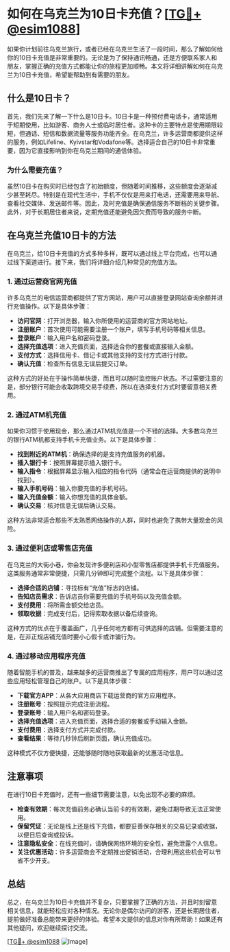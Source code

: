 # 如何在乌克兰为10日卡充值？[[TG💪+ @esim1088](https://t.me/s/esim1088)]

如果你计划前往乌克兰旅行，或者已经在乌克兰生活了一段时间，那么了解如何给你的10日卡充值是非常重要的。无论是为了保持通讯畅通，还是方便联系家人和朋友，掌握正确的充值方式都能让你的旅程更加顺畅。本文将详细讲解如何在乌克兰为10日卡充值，希望能帮助到有需要的朋友。

## 什么是10日卡？

首先，我们先来了解一下什么是10日卡。10日卡是一种预付费电话卡，通常适用于短期使用，比如游客、商务人士或临时居住者。这种卡的主要特点是使用期限较短，但通话、短信和数据流量等服务功能齐全。在乌克兰，许多运营商都提供这样的服务，例如Lifeline、Kyivstar和Vodafone等。选择适合自己的10日卡非常重要，因为它直接影响到你在乌克兰期间的通信体验。

### 为什么需要充值？

虽然10日卡在购买时已经包含了初始额度，但随着时间推移，这些额度会逐渐减少甚至耗尽。特别是在现代生活中，手机不仅仅是用来打电话，还需要用来导航、查看社交媒体、发送邮件等。因此，及时充值是确保通信服务不断档的关键步骤。此外，对于长期居住者来说，定期充值还能避免因欠费而导致的服务中断。

## 在乌克兰充值10日卡的方法

在乌克兰，给10日卡充值的方式多种多样，既可以通过线上平台完成，也可以通过线下渠道进行。接下来，我们将详细介绍几种常见的充值方法。

### 1. 通过运营商官网充值

许多乌克兰的电信运营商都提供了官方网站，用户可以直接登录网站查询余额并进行充值操作。以下是具体步骤：

- **访问官网**：打开浏览器，输入你所使用的运营商的官方网站地址。
- **注册账户**：首次使用可能需要注册一个账户，填写手机号码等相关信息。
- **登录账户**：输入用户名和密码登录。
- **选择充值选项**：进入充值页面，选择适合你的套餐或直接输入金额。
- **支付方式**：选择信用卡、借记卡或其他支持的支付方式进行付款。
- **确认充值**：检查所有信息无误后提交订单。

这种方式的好处在于操作简单快捷，而且可以随时监控账户状态。不过需要注意的是，部分银行可能会收取跨境交易手续费，所以在选择支付方式时要留意相关费用。

### 2. 通过ATM机充值

如果你习惯于使用现金，那么通过ATM机充值是一个不错的选择。大多数乌克兰的银行ATM机都支持手机卡充值业务。以下是具体步骤：

- **找到附近的ATM机**：确保选择的是支持充值服务的机器。
- **插入银行卡**：按照屏幕提示插入银行卡。
- **输入指令**：根据屏幕显示输入相应的指令代码（通常会在运营商提供的说明中找到）。
- **输入手机号码**：输入你要充值的手机号码。
- **输入充值金额**：输入你想充值的具体金额。
- **确认交易**：核对信息无误后确认交易。

这种方法非常适合那些不太熟悉网络操作的人群，同时也避免了携带大量现金的风险。

### 3. 通过便利店或零售店充值

在乌克兰的大街小巷，你会发现许多便利店和小型零售店都提供手机卡充值服务。这类服务通常非常便捷，只需几分钟即可完成整个流程。以下是具体步骤：

- **选择合适的店铺**：寻找标有“充值”标志的店铺。
- **告知店员需求**：告诉店员你需要充值的手机号码以及充值金额。
- **支付费用**：将所需金额交给店员。
- **领取收据**：完成支付后，记得索取收据以备后续查询。

这种方式的优点在于覆盖面广，几乎任何地方都有可供选择的店铺。但需要注意的是，在非正规店铺充值时要小心假卡或诈骗行为。

### 4. 通过移动应用程序充值

随着智能手机的普及，越来越多的运营商推出了专属的应用程序，用户可以通过这些应用轻松管理自己的账户。以下是具体步骤：

- **下载官方APP**：从各大应用商店下载运营商的官方应用程序。
- **注册账号**：按照提示完成注册流程。
- **登录账号**：输入用户名和密码登录。
- **选择充值选项**：进入充值页面，选择合适的套餐或手动输入金额。
- **支付费用**：选择支付方式并完成付款。
- **查看结果**：等待几秒钟后刷新页面，确认充值成功。

这种模式不仅方便快捷，还能够随时随地获取最新的优惠活动信息。

## 注意事项

在进行10日卡充值时，还有一些细节需要注意，以免出现不必要的麻烦。

- **检查有效期**：每次充值前务必确认当前卡的有效期，避免过期导致无法正常使用。
- **保留凭证**：无论是线上还是线下充值，都要妥善保存相关的交易记录或收据，以便日后查询或投诉。
- **注意隐私安全**：在线充值时，请确保网络环境的安全性，避免泄露个人信息。
- **关注优惠活动**：许多运营商会不定期推出促销活动，合理利用这些机会可以节省不少开支。

## 总结

总之，在乌克兰为10日卡充值并不复杂，只要掌握了正确的方法，并且时刻留意相关信息，就能轻松应对各种情况。无论你是偶尔访问的游客，还是长期居住者，提前做好准备总能带来更好的体验。希望本文提供的信息对你有所帮助！如果还有其他疑问，欢迎继续探讨交流。

[[TG💪+ @esim1088](https://t.me/s/esim1088) ![Image](https://i.postimg.cc/4NQfJmqS/Snipaste-2025-05-13-00-14-12.png)]